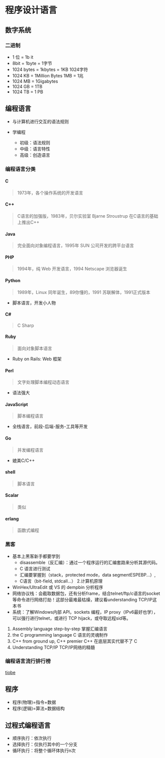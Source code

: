 # 程序设计语言

## 数字系统

### 二进制

- 1 位 = 1b it
- 8bit = 1byte = 1字节
- 1024 bytes = 1kbytes = 1KB 1024字符
- 1024 KB = 1Million Bytes 1MB = 1兆
- 1024 MB = 1Gigabytes
- 1024 GB = 1TB
- 1024 TB = 1 PB

## 编程语言

- 与计算机进行交互的语法规则

- 学编程
  - 初级：语法规则
  - 中级：语言特性
  - 高级：创造语言

### 编程语言分类

#### C

> 1973年，各个操作系统的开发语言

#### C++

> C语言的加强版，1983年，贝尔实验室 Bjarne Stroustrup 在C语言的基础上推出C++

#### Java

> 完全面向对象编程语言，1995年 SUN 公司开发的跨平台语言

#### PHP

> 1994年，纯 Web 开发语言，1994 Netscape 浏览器诞生

#### Python

> 1989年，Linux 同年诞生，89你懂的，1991 苏联解体，1991正式版本
- 脚本语言，开发小人物

#### C#

> C Sharp

#### Ruby

> 面向对象脚本语言
- Ruby on Rails: Web 框架

#### Perl

> 文字处理脚本编程动态语言
- 语法强大

#### JavaScript

> 脚本编程语言
- 全栈语言，前段-后端-服务-工具等开发

#### Go

> 并发编程语言
- 媲美C/C++

#### shell

> 脚本语言

#### Scalar

> 类似

#### erlang

> 函数式编程

### 黑客

- 基本上黑客新手都要学到
  - disassemble（反汇编）：通过一个程序运行的汇编套路来分析其源代码。
  - C 语言进行测试
  - 汇编要掌握到（stack，protected mode，data segmentESPEBP...）,
  - C语言（bit-field, stdcall...） 2.计算机原理
- WinHex/UltraEdit 或 VS 的 dempbin 分析程序
- 网络协议栈：会截取数据包，还有分析frame，结合telnet/ftp/c语言的socket等命令进行网络打劫！这部分最难最枯燥，建议看understanding TCP/IP这本书
- 系统：了解Windows内部 API，sockets 编程，IP proxy（IPv6最好也学），可以强行进行telnet，或进行 TCP hijack，或夺取远程sid等。

1. Assembly language step-by-step 掌握汇编语言
2. the C programming language C 语言的灵魂制作 
3. C++ from ground up, C++ premier C++ 在底层其实代替不了 C 
4. Understanding TCP/IP TCP/IP网络的精髓

### 编程语言流行排行榜

[tiobe](https://www.tiobe.com/tiobe-index/)

## 程序

- 程序(物理)=指令+数据
- 程序(逻辑)=算法+数据结构

## 过程式编程语言

- 顺序执行：依次执行
- 选择执行：仅执行其中的一个分支
- 循环执行：将整个循环体执行n次
